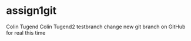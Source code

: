 # assign1git
Colin Tugend
Colin Tugend2
testbranch change
new git branch on GitHub for real this time
